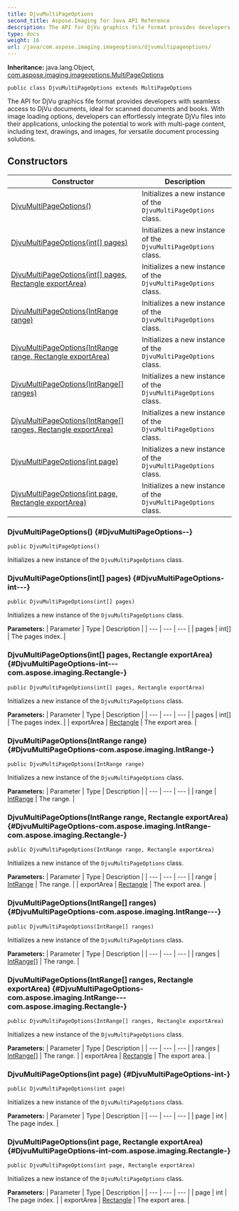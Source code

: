 ```yaml
---
title: DjvuMultiPageOptions
second_title: Aspose.Imaging for Java API Reference
description: The API for DjVu graphics file format provides developers with seamless access to DjVu documents ideal for scanned documents and books.
type: docs
weight: 16
url: /java/com.aspose.imaging.imageoptions/djvumultipageoptions/
---
```

**Inheritance:**
java.lang.Object, [com.aspose.imaging.imageoptions.MultiPageOptions](../../com.aspose.imaging.imageoptions/multipageoptions)
```
public class DjvuMultiPageOptions extends MultiPageOptions
```

The API for DjVu graphics file format provides developers with seamless access to DjVu documents, ideal for scanned documents and books. With image loading options, developers can effortlessly integrate DjVu files into their applications, unlocking the potential to work with multi-page content, including text, drawings, and images, for versatile document processing solutions.
## Constructors

| Constructor | Description |
| --- | --- |
| [DjvuMultiPageOptions()](#DjvuMultiPageOptions--) | Initializes a new instance of the `DjvuMultiPageOptions` class. |
| [DjvuMultiPageOptions(int[] pages)](#DjvuMultiPageOptions-int---) | Initializes a new instance of the `DjvuMultiPageOptions` class. |
| [DjvuMultiPageOptions(int[] pages, Rectangle exportArea)](#DjvuMultiPageOptions-int---com.aspose.imaging.Rectangle-) | Initializes a new instance of the `DjvuMultiPageOptions` class. |
| [DjvuMultiPageOptions(IntRange range)](#DjvuMultiPageOptions-com.aspose.imaging.IntRange-) | Initializes a new instance of the `DjvuMultiPageOptions` class. |
| [DjvuMultiPageOptions(IntRange range, Rectangle exportArea)](#DjvuMultiPageOptions-com.aspose.imaging.IntRange-com.aspose.imaging.Rectangle-) | Initializes a new instance of the `DjvuMultiPageOptions` class. |
| [DjvuMultiPageOptions(IntRange[] ranges)](#DjvuMultiPageOptions-com.aspose.imaging.IntRange---) | Initializes a new instance of the `DjvuMultiPageOptions` class. |
| [DjvuMultiPageOptions(IntRange[] ranges, Rectangle exportArea)](#DjvuMultiPageOptions-com.aspose.imaging.IntRange---com.aspose.imaging.Rectangle-) | Initializes a new instance of the `DjvuMultiPageOptions` class. |
| [DjvuMultiPageOptions(int page)](#DjvuMultiPageOptions-int-) | Initializes a new instance of the `DjvuMultiPageOptions` class. |
| [DjvuMultiPageOptions(int page, Rectangle exportArea)](#DjvuMultiPageOptions-int-com.aspose.imaging.Rectangle-) | Initializes a new instance of the `DjvuMultiPageOptions` class. |
### DjvuMultiPageOptions() {#DjvuMultiPageOptions--}
```
public DjvuMultiPageOptions()
```


Initializes a new instance of the `DjvuMultiPageOptions` class.

### DjvuMultiPageOptions(int[] pages) {#DjvuMultiPageOptions-int---}
```
public DjvuMultiPageOptions(int[] pages)
```


Initializes a new instance of the `DjvuMultiPageOptions` class.

**Parameters:**
| Parameter | Type | Description |
| --- | --- | --- |
| pages | int[] | The pages index. |

### DjvuMultiPageOptions(int[] pages, Rectangle exportArea) {#DjvuMultiPageOptions-int---com.aspose.imaging.Rectangle-}
```
public DjvuMultiPageOptions(int[] pages, Rectangle exportArea)
```


Initializes a new instance of the `DjvuMultiPageOptions` class.

**Parameters:**
| Parameter | Type | Description |
| --- | --- | --- |
| pages | int[] | The pages index. |
| exportArea | [Rectangle](../../com.aspose.imaging/rectangle) | The export area. |

### DjvuMultiPageOptions(IntRange range) {#DjvuMultiPageOptions-com.aspose.imaging.IntRange-}
```
public DjvuMultiPageOptions(IntRange range)
```


Initializes a new instance of the `DjvuMultiPageOptions` class.

**Parameters:**
| Parameter | Type | Description |
| --- | --- | --- |
| range | [IntRange](../../com.aspose.imaging/intrange) | The range. |

### DjvuMultiPageOptions(IntRange range, Rectangle exportArea) {#DjvuMultiPageOptions-com.aspose.imaging.IntRange-com.aspose.imaging.Rectangle-}
```
public DjvuMultiPageOptions(IntRange range, Rectangle exportArea)
```


Initializes a new instance of the `DjvuMultiPageOptions` class.

**Parameters:**
| Parameter | Type | Description |
| --- | --- | --- |
| range | [IntRange](../../com.aspose.imaging/intrange) | The range. |
| exportArea | [Rectangle](../../com.aspose.imaging/rectangle) | The export area. |

### DjvuMultiPageOptions(IntRange[] ranges) {#DjvuMultiPageOptions-com.aspose.imaging.IntRange---}
```
public DjvuMultiPageOptions(IntRange[] ranges)
```


Initializes a new instance of the `DjvuMultiPageOptions` class.

**Parameters:**
| Parameter | Type | Description |
| --- | --- | --- |
| ranges | [IntRange\[\]](../../com.aspose.imaging/intrange) | The range. |

### DjvuMultiPageOptions(IntRange[] ranges, Rectangle exportArea) {#DjvuMultiPageOptions-com.aspose.imaging.IntRange---com.aspose.imaging.Rectangle-}
```
public DjvuMultiPageOptions(IntRange[] ranges, Rectangle exportArea)
```


Initializes a new instance of the `DjvuMultiPageOptions` class.

**Parameters:**
| Parameter | Type | Description |
| --- | --- | --- |
| ranges | [IntRange\[\]](../../com.aspose.imaging/intrange) | The range. |
| exportArea | [Rectangle](../../com.aspose.imaging/rectangle) | The export area. |

### DjvuMultiPageOptions(int page) {#DjvuMultiPageOptions-int-}
```
public DjvuMultiPageOptions(int page)
```


Initializes a new instance of the `DjvuMultiPageOptions` class.

**Parameters:**
| Parameter | Type | Description |
| --- | --- | --- |
| page | int | The page index. |

### DjvuMultiPageOptions(int page, Rectangle exportArea) {#DjvuMultiPageOptions-int-com.aspose.imaging.Rectangle-}
```
public DjvuMultiPageOptions(int page, Rectangle exportArea)
```


Initializes a new instance of the `DjvuMultiPageOptions` class.

**Parameters:**
| Parameter | Type | Description |
| --- | --- | --- |
| page | int | The page index. |
| exportArea | [Rectangle](../../com.aspose.imaging/rectangle) | The export area. |

